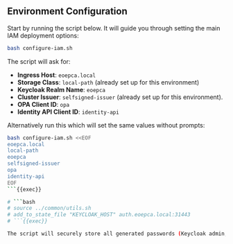 
## Environment Configuration

Start by running the script below. It will guide you through setting the main IAM deployment options:

```bash
bash configure-iam.sh
```

The script will ask for:

- **Ingress Host**: `eoepca.local`
- **Storage Class**: `local-path` (already set up for this environment)
- **Keycloak Realm Name**: `eoepca`
- **Cluster Issuer**: `selfsigned-issuer` (already set up for this environment).
- **OPA Client ID**: `opa`
- **Identity API Client ID**: `identity-api`

Alternatively run this which will set the same values without prompts:

```bash
bash configure-iam.sh <<EOF
eoepca.local
local-path
eoepca
selfsigned-issuer
opa
identity-api
EOF
```{{exec}}

# ```bash
# source ../common/utils.sh
# add_to_state_file "KEYCLOAK_HOST" auth.eoepca.local:31443
# ```{{exec}}

The script will securely store all generated passwords (Keycloak admin, Keycloak DB, OPA client secret) in the `~/.eoepca/state` file for use in later steps.
